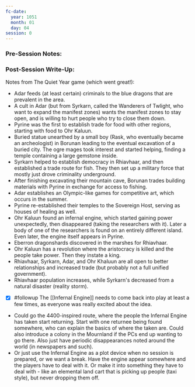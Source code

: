 ```yaml
---
fc-date:
  year: 1051
  month: 01
  day: 04
session: 0
---
```


### Pre-Session Notes:



### Post-Session Write-Up:

Notes from The Quiet Year game (which went great!):
* Adar feeds (at least certain) criminals to the blue dragons that are prevalent in the area.
* A cult in Adar (but from Syrkarn, called the Wanderers of Twlight, who want to expand the manifest zones) wants the manifest zones to stay open, and is willing to hurt people who try to close them down.
* Pyrine was the first to establish trade for food with other regions, starting with food to Ohr Kaluun.
* Buried statue unearthed by a small boy (Rask, who eventually became an archeologist) in Borunan leading to the eventual excavation of a buried city. The ogre mages took interest and started helping, finding a temple containing a large gemstone inside.
* Syrkarn helped to establish democracy in Rhiavhaar, and then established a trade route for fish. They then set up a military force that mostly just drove criminality underground.
* After finishing excavating their mountain cave, Borunan trades building materials with Pyrine in exchange for access to fishing.
* Adar establishes an Olympic-like games for competitive art, which occurs in the summer.
* Pyrine re-established their temples to the Sovereign Host, serving as houses of healing as well.
* Ohr Kaluun found an infernal engine, which started gaining power unexpectedly, then disappeared (taking the researchers with it). Later a body of one of the researchers is found on an entirely different island. Even later, the engine itself appears in Pyrine.
* Eberron dragonshards discovered in the marshes for Rhiavhaar.
* Ohr Kaluun has a revolution where the aristocracy is killed and the people take power. Then they instate a king.
* Rhiavhaar, Syrkarn, Adar, and Ohr Khaluun are all open to better relationships and increased trade (but probably not a full unified government).
* Rhiavhaar population increases, while Syrkarn's decreased from a natural disaster (reality storm).

- [x] #followup The [[Infernal Engine]] needs to come back into play at least a few times, as everyone was really excited about the idea.
* Could go the 4400-inspired route, where the people the Infernal Engine has taken start returning. Start with one returnee being found somewhere, who can explain the basics of where the taken are. Could also introduce a colony in the Mournland if the PCs end up wanting to go there. Also just have periodic disappearances noted around the world (in newspapers and such).
* Or just use the Infernal Engine as a plot device when no session is prepared, or we want a break. Have the engine appear somewhere and the players have to deal with it. Or make it into something they have to deal with - like an elemental land cart that is picking up people (taxi style), but never dropping them off.

